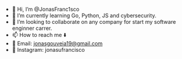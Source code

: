 - 👋 Hi, I’m @JonasFranc1sco
- 🌱 I’m currently learning Go, Python, JS and cybersecurity.
- 💞️ I’m looking to collaborate on any company for start my software enginner carrer.
- 📫 How to reach me ⬇️
- 📩 Email: jonasgouveia19@gmail.com
- 📲 Instagram: jonasufrancisco
